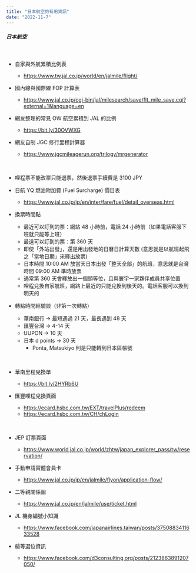 ```yaml
---
title: "日本航空的有用資訊"
date: "2022-11-7"
---
```


##### 日本航空

</br>

* 自家與外航累積比例表
    * https://www.tw.jal.co.jp/world/en/jalmile/flight/

* 國內線與國際線 FOP 計算表
    * https://www.jal.co.jp/cgi-bin/jal/milesearch/save/flt_mile_save.cgi?external=1&language=en

* 網友整理的常見 OW 航空累積到 JAL 的比例
    * https://bit.ly/30OVWXG

* 網友自制 JGC 修行里程計算器
    * https://www.jgcmileagerun.org/trilogy/mrgenerator

</br>

* 哩程票不能改票只能退票，然後退票手續費是 3100 JPY

* 日航 YQ 燃油附加費 (Fuel Surcharge) 價目表
    * https://www.jal.co.jp/jp/en/inter/fare/fuel/detail_overseas.html

* 換票時間點
    * 最近可以訂到的票：網站 48 小時前，電話 24 小時前（如果電話客服下班就只能等上班）
    * 最遠可以訂到的票：第 360 天
    * 即使「外站出發」，還是用出發地的日曆日計算天數 (意思就是以航班起飛之「當地日期」來釋出放票)
    * 日本時間 10:00 AM 放當天日本出發「整天全部」的航班，意思就是台灣時間 09:00 AM 準時放票
    * 通常第 360 天會釋放出一個頭等位，且與寰宇一家夥伴成員共享位置
    * 哩程兌換自家航班，網路上最近的只能兌換到後天的。電話客服可以換到明天的

* 轉點時間經驗談（非第一次轉點）
    * 華南銀行 -> 最短遇過 21 天，最長遇到 48 天
    * 匯豐台灣 -> 4-14 天
    * UUPON ->  10 天
    * 日本 d points -> 30 天
        * Ponta, Matsukiyo 則是只能轉到日本區帳號

</br>

* 華南里程兌換單
    * https://bit.ly/2HYRb6U

* 匯豐哩程兌換頁面
    * https://ecard.hsbc.com.tw/EXT/travelPlus/redeem
    * https://ecard.hsbc.com.tw/CH/chLogin

</br>


* JEP 訂票頁面
    * https://www.world.jal.co.jp/world/zhtw/japan_explorer_pass/tw/reservation/

* 手動申請實體會員卡
    * https://www.jal.co.jp/jp/en/jalmile/flyon/application-flow/
    
* 二等親關係圖
    * https://www.jal.co.jp/en/jalmile/use/ticket.html

* JL 機身編號小知識
    * https://www.facebook.com/japanairlines.taiwan/posts/3750883411633528
    
* 艙等選位資訊
    * https://www.facebook.com/d3consulting.org/posts/2123863891207050/
